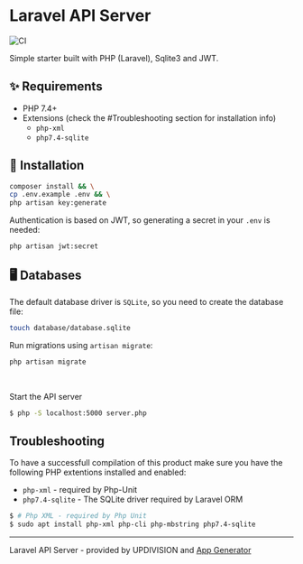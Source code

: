 Laravel API Server
==================

![CI](https://github.com/app-generator/api-server-laravel/workflows/CI/badge.svg?branch=master)

Simple starter built with PHP (Laravel), Sqlite3 and JWT.

## ✨ Requirements

- PHP 7.4+
- Extensions (check the #Troubleshooting section for installation info)
  - `php-xml`
  - `php7.4-sqlite`

## 🚀 Installation

```bash
composer install && \
cp .env.example .env && \
php artisan key:generate
```

Authentication is based on JWT, so generating a secret in your `.env` is needed:

```bash
php artisan jwt:secret
```

## 🖥 Databases

The default database driver is `SQLite`, so you need to create the database file:

```bash
touch database/database.sqlite
```

Run migrations using `artisan migrate`:

```bash
php artisan migrate
```

<br />

Start the API server

```bash
$ php -S localhost:5000 server.php
```

## Troubleshooting

To have a successfull compilation of this product make sure you have the following PHP extentions installed and enabled:

- `php-xml` - required by Php-Unit
- `php7.4-sqlite` - The SQLite driver required by Laravel ORM

```bash
$ # Php XML - required by Php Unit
$ sudo apt install php-xml php-cli php-mbstring php7.4-sqlite
```

---
Laravel API Server - provided by UPDIVISION and [App Generator](https://updivision.com/)
